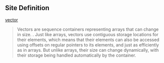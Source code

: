 

## Site Definition

[vector](http://cplusplus.com/reference/vector/vector/)

> Vectors are sequence containers representing arrays that can change in size. 
> .
> Just like arrays, vectors use contiguous storage locations for their elements, which means that their elements can also be accessed using offsets on regular pointers to its elements, and just as efficiently as in arrays. But unlike arrays, their size can change dynamically, with their storage being handled automatically by the container.
